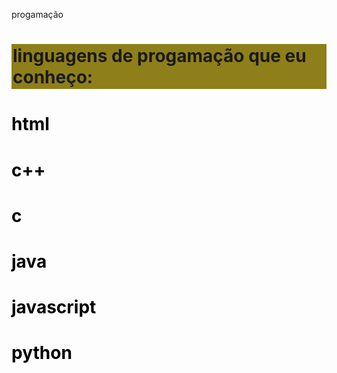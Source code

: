 progamação

<!DOCTYPE html>
<html lang="pt-BR">
<head>
    <title>Programação</title>
    <style>
        h2 {
            color: rgb(0, 0, 0);
            font-size: 28px;
        }
         h1{
            background-color: #88780df1;
            padding: 2px;
        }
    </style>
</head>
<body>
    <h1>linguagens de progamação que eu conheço: </h1>
    <h2>html</h2>
    <h2>c++</h2>
    <h2>c</h2>
    <h2>java</h2>
    <h2>javascript</h2>
    <h2>python</h2>
</body>
</html>
